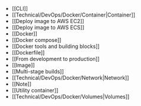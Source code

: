 - [[CLI]]
- [[Technical/DevOps/Docker/Container|Container]]
- [[Deploy image to AWS EC2]]
- [[Deploy image to AWS ECS]]
- [[Docker]]
- [[Docker compose]]
- [[Docker tools and building blocks]]
- [[Dockerfile]]
- [[From development to production]]
- [[Image]]
- [[Multi-stage builds]]
- [[Technical/DevOps/Docker/Network|Network]]
- [[Note]]
- [[Utility container]]
- [[Technical/DevOps/Docker/Volumes|Volumes]]